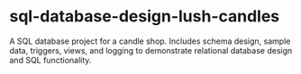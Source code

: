 # sql-database-design-lush-candles
A SQL database project for a candle shop. Includes schema design, sample data, triggers, views, and logging to demonstrate relational database design and SQL functionality.

